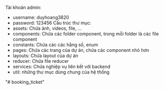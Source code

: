 Tài khoản admin:
- username: duyhoang3820
- password: 123456
Cấu trúc thư mục:
- assets: Chứa ảnh, videos, file, …
- components: Chứa các folder component, trong mỗi folder là các file component
- constants: Chứa các các hằng số, enum
- pages: Chứa các trang của dự án, chứa các component nhỏ hơn
- layouts: Chứa layout của dự án
- reducer: Chứa file reducer
- services: Chứa nghiệp vụ liên kết với backend
- util: những thư mục dùng chung của hệ thống

"# booking_ticket" 
